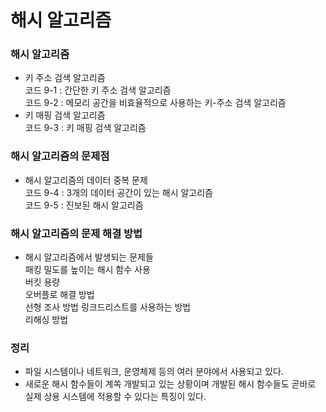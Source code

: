 # 해시 알고리즘  

### 해시 알고리즘  
- 키 주소 검색 알고리즘  
코드 9-1 : 간단한 키 주소 검색 알고리즘  
코드 9-2 : 메모리 공간을 비효율적으로 사용하는 키-주소 검색 알고리즘  
- 키 매핑 검색 알고리즘  
코드 9-3 : 키 매핑 검색 알고리즘  

### 해시 알고리즘의 문제점  
- 해시 알고리즘의 데이터 중복 문제  
코드 9-4 : 3개의 데이터 공간이 있는 해시 알고리즘  
코드 9-5 : 진보된 해시 알고리즘  

### 해시 알고리즘의 문제 해결 방법
- 해시 알고리즘에서 발생되는 문제들  
패킹 밀도를 높이는 해시 함수 사용  
버킷 용량  
오버플로 해결 방법  
선형 조사 방법
링크드리스트를 사용하는 방법  
리해싱 방법  

### 정리  
- 파일 시스템이나 네트워크, 운영체제 등의 여러 분야에서 사용되고 있다.
- 새로운 해시 함수들이 계쏙 개발되고 있는 상황이며 개발된 해시 함수들도 곧바로 실제 상용 시스템에 적용할 수 있다는 특징이 있다.
